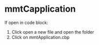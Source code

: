 # mmtCapplication
If open in code block:

 1. Click open a new file and open the folder
 2. Click on  mmtApplication.cbp
